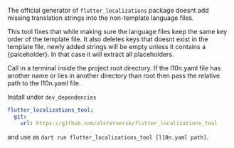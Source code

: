 The official generator of `flutter_localizations` package doesnt add missing translation strings into the non-template language files.

This tool fixes that while making sure the language files
keep the same key order of the template file. It also deletes keys that doesnt exist in the template file. newly added strings will be empty unless it contains a {palceholder}. In that case it will extract all placeholders.

Call in a terminal inside the project root directory. If the l10n.yaml file has another name or lies in another directory than root then pass the relative path to the l10n.yaml file.

Install under `dev_dependencies`
```yaml
flutter_localizations_tool:
  git:
    url: https://github.com/alsterverse/flutter_localizations_tool
```

and use as `dart run flutter_localizations_tool [l10n.yaml path]`.
